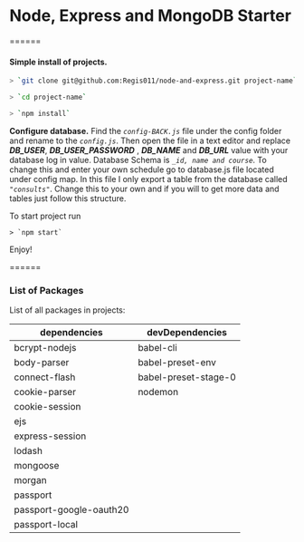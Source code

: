 
# Node, Express and MongoDB Starter

======

#### Simple install of projects.
```zsh
> `git clone git@github.com:Regis011/node-and-express.git project-name`

> `cd project-name`

> `npm install`
```
**Configure database.**
Find the *`config-BACK.js`* file under the config folder and rename to the *`config.js`*. Then open the file in a text editor and replace ***DB_USER***, ***DB_USER_PASSWORD*** , ***DB_NAME*** and ***DB_URL*** value with your database log in value.
Database Schema is *`_id, name and course`*. To change this and enter your own schedule go to database.js file located under config map. In this file I only export a table from the database called *`"consults"`*. Change this to your own and if you will to get more data and tables just follow this structure.

To start project run
```
> `npm start`
```
Enjoy!

======

### List of Packages

List of all packages in projects:

|dependencies                   |devDependencies              |
|-------------------------------|-----------------------------|
|bcrypt-nodejs                  |babel-cli                    |
|body-parser                    |babel-preset-env             |
|connect-flash                  |babel-preset-stage-0         |
|cookie-parser                  |nodemon            |
|cookie-session                 |                   |
|ejs                            |                   |
|express-session                |                   |
|lodash                         |                   |
|mongoose                       |                   |
|morgan                         |                   |
|passport                       |                   |
|passport-google-oauth20        |                   |
|passport-local                 |                   |
